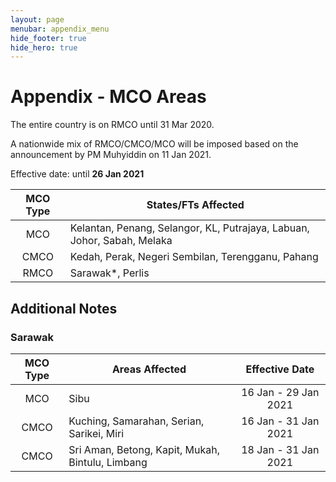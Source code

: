 ```yaml
---
layout: page
menubar: appendix_menu
hide_footer: true
hide_hero: true
---
```


# Appendix - MCO Areas

The entire country is on RMCO until 31 Mar 2020.

A nationwide mix of RMCO/CMCO/MCO will be imposed based on the announcement by PM Muhyiddin on 11 Jan 2021.

Effective date: until **26 Jan 2021**

| MCO Type | States/FTs Affected                                                     |
|:--------:|-------------------------------------------------------------------------|
| MCO      | Kelantan, Penang, Selangor, KL, Putrajaya, Labuan, Johor, Sabah, Melaka |
| CMCO     | Kedah, Perak, Negeri Sembilan, Terengganu, Pahang                       |
| RMCO     | Sarawak*, Perlis                                                        |

## Additional Notes

### Sarawak

| MCO Type | Areas Affected | Effective Date |
|:--------:|----------------|:--------------:|
| MCO | Sibu | 16 Jan - 29 Jan 2021 |
| CMCO | Kuching, Samarahan, Serian, Sarikei, Miri | 16 Jan - 31 Jan 2021 |
| CMCO | Sri Aman, Betong, Kapit, Mukah, Bintulu, Limbang | 18 Jan - 31 Jan 2021 |